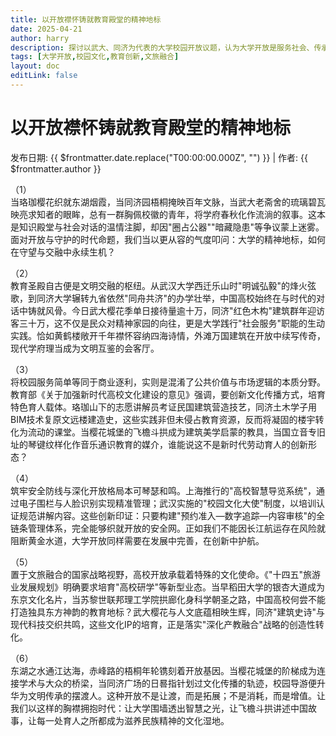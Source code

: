 ```yaml
---
title: 以开放襟怀铸就教育殿堂的精神地标
date: 2025-04-21
author: harry
description: 探讨以武大、同济为代表的大学校园开放议题，认为大学开放是服务社会、传承文化、创新教育的需要，强调通过有效管理，可在开放与守护间取得平衡，将大学建设成为滋养民族精神的文化高地。
tags: [大学开放,校园文化,教育创新,文旅融合]
layout: doc
editLink: false
---
```


# 以开放襟怀铸就教育殿堂的精神地标

发布日期: {{ $frontmatter.date.replace("T00:00:00.000Z", "") }}  | 作者: {{ $frontmatter.author }}

（1）  
当珞珈樱花织就东湖烟霞，当同济园梧桐掩映百年文脉，当武大老斋舍的琉璃碧瓦映亮求知者的眼眸，总有一群胸佩校徽的青年，将学府春秋化作流淌的叙事。这本是知识殿堂与社会对话的温情注脚，却因"圈占公器""暗藏隐患"等争议蒙上迷雾。面对开放与守护的时代命题，我们当以更从容的气度叩问：大学的精神地标，如何在守望与交融中永续生机？  

（2）  
教育圣殿自古便是文明交融的枢纽。从武汉大学西迁乐山时"明诚弘毅"的烽火弦歌，到同济大学辗转九省依然"同舟共济"的办学壮举，中国高校始终在与时代的对话中铸就风骨。今日武大樱花季单日接待量逾十万，同济"红色木构"建筑群年迎访客三十万，这不仅是民众对精神家园的向往，更是大学践行"社会服务"职能的生动实践。恰如黄鹤楼敞开千年襟怀容纳四海诗情，外滩万国建筑在开放中续写传奇，现代学府理当成为文明互鉴的会客厅。  

（3）  
将校园服务简单等同于商业逐利，实则是混淆了公共价值与市场逻辑的本质分野。教育部《关于加强新时代高校文化建设的意见》强调，要创新文化传播方式，培育特色育人载体。珞珈山下的志愿讲解员考证民国建筑营造技艺，同济土木学子用BIM技术复原文远楼建造史，这些实践非但未侵占教育资源，反而将凝固的楼宇转化为流动的课堂。当樱花城堡的飞檐斗拱成为建筑美学启蒙的教具，当国立音专旧址的琴键纹样化作音乐通识教育的媒介，谁能说这不是新时代劳动育人的创新形态？  

（4）  
筑牢安全防线与深化开放格局本可琴瑟和鸣。上海推行的"高校智慧导览系统"，通过电子围栏与人脸识别实现精准管理；武汉实施的"校园文化大使"制度，以培训认证规范讲解内容。这些创新印证：只要构建"预约准入—数字追踪—内容审核"的全链条管理体系，完全能够织就开放的安全网。正如我们不能因长江航运存在风险就阻断黄金水道，大学开放同样需要在发展中完善，在创新中护航。  

（5）  
置于文旅融合的国家战略视野，高校开放承载着特殊的文化使命。《"十四五"旅游业发展规划》明确要求培育"高校研学"等新型业态。当早稻田大学的银杏大道成为东京文化名片，当苏黎世联邦理工学院拱廊化身科学朝圣之路，中国高校何尝不能打造独具东方神韵的教育地标？武大樱花与人文底蕴相映生辉，同济"建筑史诗"与现代科技交织共鸣，这些文化IP的培育，正是落实"深化产教融合"战略的创造性转化。  

（6）  
东湖之水通江达海，赤峰路的梧桐年轮镌刻着开放基因。当樱花城堡的阶梯成为连接学术与大众的桥梁，当同济广场的日晷指针划过文化传播的轨迹，校园导游便升华为文明传承的摆渡人。这种开放不是让渡，而是拓展；不是消耗，而是增值。让我们以这样的胸襟拥抱时代：让大学围墙透出智慧之光，让飞檐斗拱讲述中国故事，让每一处育人之所都成为滋养民族精神的文化湿地。